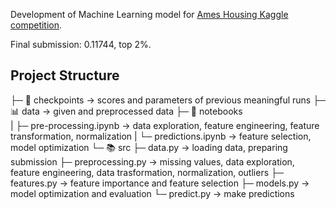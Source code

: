 Development of Machine Learning model for [Ames Housing Kaggle competition](https://www.kaggle.com/competitions/house-prices-advanced-regression-techniques).

Final submission: 0.11744, top 2%.

## Project Structure
├─ 🚩 checkpoints  -> scores and parameters of previous meaningful runs
├─ 📊 data         -> given and preprocessed data
├─ 📓 notebooks    
|  ├─ pre-processing.ipynb   -> data exploration, feature engineering, feature transformation, normalization
|  └─ predictions.ipynb      -> feature selection, model optimization
└─ 📚 src
   ├─ data.py           -> loading data, preparing submission
   ├─ preprocessing.py  -> missing values, data exploration, feature engineering, data trasformation, normalization, outliers
   ├─ features.py       -> feature importance and feature selection
   ├─ models.py         -> model optimization and evaluation
   └─ predict.py        -> make predictions
